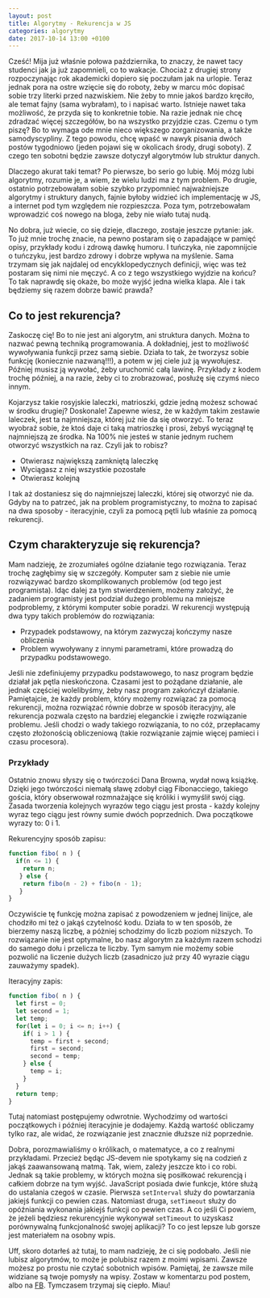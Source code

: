 ```yaml
---
layout: post
title: Algorytmy - Rekurencja w JS
categories: algorytmy
date: 2017-10-14 13:00 +0100
---
```


Cześć! Mija już właśnie połowa października, to znaczy, że nawet tacy studenci jak ja już zapomnieli, co to wakacje. Chociaż z drugiej strony rozpoczynając rok akademicki dopiero się poczułam jak na urlopie. Teraz jednak pora na ostre wzięcie się do roboty, żeby w marcu móc dopisać sobie trzy literki przed nazwiskiem. Nie żeby to mnie jakoś bardzo kręciło, ale temat fajny (sama wybrałam), to i napisać warto. Istnieje nawet taka możliwość, że przyda się to konkretnie tobie. Na razie jednak nie chcę zdradzać więcej szczegółów, bo na wszystko przyjdzie czas. Czemu o tym piszę? Bo to wymaga ode mnie nieco większego zorganizowania, a także samodyscypliny. Z tego powodu, chcę wpaść w nawyk pisania dwóch postów tygodniowo (jeden pojawi się w okolicach środy, drugi soboty). Z czego ten sobotni będzie zawsze dotyczył algorytmów lub struktur danych.

Dlaczego akurat taki temat? Po pierwsze, bo serio go lubię. Mój mózg lubi algorytmy, rozumie je, a wiem, że wielu ludzi ma z tym problem. Po drugie, ostatnio potrzebowałam sobie szybko przypomnieć najważniejsze algorytmy i struktury danych, fajnie byłoby widzieć ich implementację w JS, a internet pod tym względem nie rozpieszcza. Poza tym, potrzebowałam wprowadzić coś nowego na bloga, żeby nie wiało tutaj nudą. 

No dobra, już wiecie, co się dzieje, dlaczego, zostaje jeszcze pytanie: jak. To już mnie trochę znacie, na pewno postaram się o zapadające w pamięć opisy, przykłady kodu i zdrową dawkę humoru. I tuńczyka, nie zapomnijcie o tuńczyku, jest bardzo zdrowy i dobrze wpływa na myślenie. Sama trzymam się jak najdalej od encykklopedycznych definicji, więc was też postaram się nimi nie męczyć. A co z tego wszystkiego wyjdzie na końcu? To tak naprawdę się okaże, bo może wyjść jedna wielka klapa. Ale i tak będziemy się razem dobrze bawić prawda?

## Co to jest rekurencja?

Zaskoczę cię! Bo to nie jest ani algorytm, ani struktura danych. Można to nazwać pewną techniką programowania. A dokładniej, jest to możliwość wywoływania funkcji przez samą siebie. Działa to tak, że tworzysz sobie funkcję (koniecznie nazwaną!!!), a potem w jej ciele już ją wywołujesz. Później musisz ją wywołać, żeby uruchomić całą lawinę. Przykłady z kodem trochę później, a na razie, żeby ci to zrobrazować, posłużę się czymś nieco innym. 

Kojarzysz takie rosyjskie laleczki, matrioszki, gdzie jedną możesz schować w środku drugiej? Doskonale! Zapewne wiesz, że w każdym takim zestawie laleczek, jest ta najmniejsza, której już nie da się otworzyć. To teraz wyobraź sobie, że ktoś daje ci taką matrioszkę i prosi, żebyś wyciągnął tę najmniejszą ze środka. Na 100% nie jesteś w stanie jednym ruchem otworzyć wszystkich na raz. Czyli jak to robisz? 

* Otwierasz największą zamkniętą laleczkę
* Wyciągasz z niej wszystkie pozostałe
* Otwierasz kolejną

I tak aż dostaniesz się do najmniejszej laleczki, której się otworzyć nie da. Gdyby na to patrzeć, jak na problem programistyczny, to można to zapisać na dwa sposoby -  iteracyjnie, czyli za pomocą pętli lub właśnie za pomocą rekurencji. 

## Czym charakteryzuje się rekurencja?

Mam nadzieję, że zrozumiałeś ogólne działanie tego rozwiązania. Teraz trochę zagłębimy się w szczegóły. Komputer sam z siebie nie umie rozwiązywać bardzo skomplikowanych problemów (od tego jest programista). Idąc dalej za tym stwierdzeniem, możemy założyć, że zadaniem programisty jest podział dużego problemu na mniejsze podproblemy, z którymi komputer sobie poradzi. W rekurencji występują dwa typy takich problemów do rozwiązania: 

*  Przypadek podstawowy, na którym zazwyczaj kończymy nasze obliczenia
* Problem wywoływany z innymi parametrami, które prowadzą do przypadku podstawowego.

Jeśli nie zdefiniujemy przypadku podstawowego, to nasz program będzie działał jak pętla nieskończona. Czasami jest to pożądane działanie, ale jednak częściej wolelibyśmy, żeby nasz program zakończył działanie.  Pamiętajcie, że każdy problem, który możemy rozwiązać za pomocą rekurencji, można rozwiązać równie dobrze w sposób iteracyjny, ale rekurencja pozwala często na bardziej eleganckie i zwięzłe rozwiązanie problemu. Jeśli chodzi o wady takiego rozwiązania, to no cóż, przepłacamy często złożonością obliczeniową (takie rozwiązanie zajmie więcej pamieci i czasu procesora).

### Przykłady

Ostatnio znowu słyszy się o twórczości Dana Browna, wydał nową książkę. Dzięki jego twórczości niemałą sławę zdobył ciąg Fibonacciego, takiego gościa, który obserwował rozmnażające się króliki i wymyślił swój ciąg. Zasada tworzenia kolejnych wyrazów tego ciągu jest prosta - każdy kolejny wyraz tego ciągu jest równy sumie dwóch poprzednich. Dwa początkowe wyrazy to: 0 i 1.

Rekurencyjny sposób zapisu:

```js
function fibo( n ) {
  if(n <= 1) {
    return n;  
   } else {
    return fibo(n - 2) + fibo(n - 1);
   }
}
```

Oczywiście tę funkcję można zapisać z powodzeniem w jednej linijce, ale chodziło mi też o jakąś czytelność kodu. Działa to w ten sposób, że bierzemy naszą liczbę, a póżniej schodzimy do liczb poziom niższych. To rozwiązanie nie jest optymalne, bo nasz algorytm za każdym razem schodzi do samego dołu i przelicza te liczby. Tym samym nie możemy sobie pozwolić na liczenie dużych liczb (zasadniczo już przy 40 wyrazie ciągu zauważymy spadek).

Iteracyjny zapis:

```js
function fibo( n ) {
  let first = 0;
  let second = 1;
  let temp;
  for(let i = 0; i <= n; i++) {
    if( i > 1 ) {
      temp = first + second;
      first = second;
      second = temp;
    } else {
      temp = i;
    }
  }
  return temp;
}
```

Tutaj natomiast postępujemy odwrotnie. Wychodzimy od wartości początkowych i później iteracyjnie je dodajemy. Każdą wartość obliczamy tylko raz, ale widać, że rozwiązanie jest znacznie dłuższe niż poprzednie. 

Dobra, porozmawialiśmy o królikach, o matematyce, a co z realnymi przykładami. Przecież będąc JS-devem nie spotykamy się na codzień z jakąś zaawansowaną matmą. Tak, wiem, zależy jeszcze kto i co robi. Jednak są takie problemy, w których można się posiłkować rekurencją i całkiem dobrze na tym wyjść. JavaScript posiada dwie funkcje, które służą do ustalania czegoś w czasie. Pierwsza `setInterval` służy do powtarzania jakiejś funkcji co pewien czas. Natomiast druga, `setTimeout` służy do opóźniania wykonania jakiejś funkcji co pewien czas. A co jeśli Ci powiem, że jeżeli będziesz rekurencyjnie wykonywał `setTimeout` to uzyskasz porównywalną funkcjonalność swojej aplikacji? To co jest lepsze lub gorsze jest materiałem na osobny wpis.

Uff, skoro dotarłeś aż tutaj, to mam nadzieję, że ci się podobało. Jeśli nie lubisz algorytmów, to może je polubisz razem z moimi wpisami. Zawsze możesz po prostu nie czytać sobotnich wpisów. Pamiętaj, że zawsze mile widziane są twoje pomysły na wpisy. Zostaw w komentarzu pod postem, albo na [FB](https://www.facebook.com/kotzrodlowy/). Tymczasem trzymaj się ciepło. Miau!

